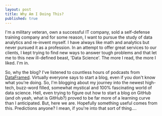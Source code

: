 ```yaml
---
layout: post
title: Why Am I Doing This?
published: true
---
```

I'm a military veteran, own a successful IT company, sold a self-defense training company and for some reason, I want to pursue the study of data analytics and re-invent myself. I have always like math and analytics but never pursued it as a profession. In an attempt to offer great services to our clients, I kept trying to find new ways to answer tough problems and that let me to this new ill-defined beast, 'Data Science'. The more I read, the more I liked. I'm in. 

So, why the blog? I've listened to countless hours of podcasts from <a href="https://www.datacamp.com/community/podcast">DataFramed</a>. Virtually everyone says to start a  blog, even if you don't know what you're doing. So, I'm blogging about my journey into the newest high-tech, buzz-word filled, somewhat mystical and 100% fascinating world of data science. Hell, even trying to figure out how to start a blog on GitHub (and oh yeah, what is GitHub?) proved to be far more of a learning curve than I anticipated. But, here we are. Hopefully something useful comes from this. Predictions anyone? I mean, if you're into that sort of thing.... 
